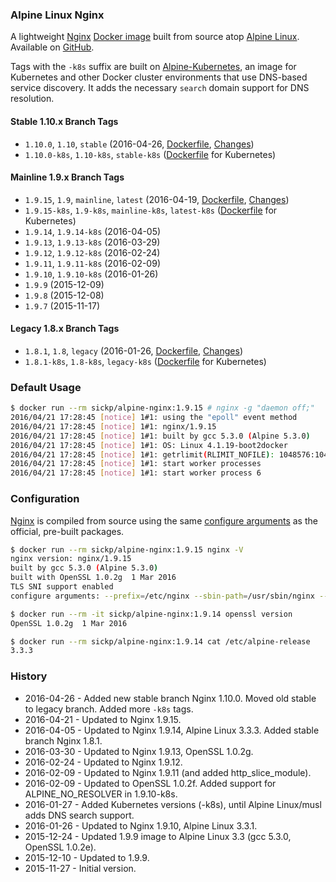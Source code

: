 ### Alpine Linux Nginx

A lightweight [Nginx][nginx] [Docker image][dockerhub_project] built from source atop [Alpine Linux][alpine_linux]. Available on [GitHub][github_project].

Tags with the `-k8s` suffix are built on [Alpine-Kubernetes][alpine_kubernetes], an image for Kubernetes and other Docker cluster environments that use DNS-based service discovery. It adds the necessary `search` domain support for DNS resolution.

#### Stable 1.10.x Branch Tags

* `1.10.0`, `1.10`, `stable` (2016-04-26, [Dockerfile][dockerfile_1_10], [Changes][nginx_changes_1_10])
* `1.10.0-k8s`, `1.10-k8s`, `stable-k8s` ([Dockerfile][dockerfile_1_10_k8s] for Kubernetes)

#### Mainline 1.9.x Branch Tags

* `1.9.15`, `1.9`, `mainline`, `latest` (2016-04-19, [Dockerfile][dockerfile_1_9], [Changes][nginx_changes])
* `1.9.15-k8s`, `1.9-k8s`, `mainline-k8s`, `latest-k8s` ([Dockerfile][dockerfile_1_9_k8s] for Kubernetes)
* `1.9.14`, `1.9.14-k8s` (2016-04-05)
* `1.9.13`, `1.9.13-k8s` (2016-03-29)
* `1.9.12`, `1.9.12-k8s` (2016-02-24)
* `1.9.11`, `1.9.11-k8s` (2016-02-09)
* `1.9.10`, `1.9.10-k8s` (2016-01-26)
* `1.9.9` (2015-12-09)
* `1.9.8` (2015-12-08)
* `1.9.7` (2015-11-17)

#### Legacy 1.8.x Branch Tags

* `1.8.1`, `1.8`, `legacy` (2016-01-26, [Dockerfile][dockerfile_1_8], [Changes][nginx_changes_1_8])
* `1.8.1-k8s`, `1.8-k8s`, `legacy-k8s` ([Dockerfile][dockerfile_1_8_k8s] for Kubernetes)

### Default Usage

```bash
$ docker run --rm sickp/alpine-nginx:1.9.15 # nginx -g "daemon off;"
2016/04/21 17:28:45 [notice] 1#1: using the "epoll" event method
2016/04/21 17:28:45 [notice] 1#1: nginx/1.9.15
2016/04/21 17:28:45 [notice] 1#1: built by gcc 5.3.0 (Alpine 5.3.0)
2016/04/21 17:28:45 [notice] 1#1: OS: Linux 4.1.19-boot2docker
2016/04/21 17:28:45 [notice] 1#1: getrlimit(RLIMIT_NOFILE): 1048576:1048576
2016/04/21 17:28:45 [notice] 1#1: start worker processes
2016/04/21 17:28:45 [notice] 1#1: start worker process 6
```

### Configuration

[Nginx][nginx] is compiled from source using the same [configure arguments][nginx_configure] as the official, pre-built packages.

```bash
$ docker run --rm sickp/alpine-nginx:1.9.15 nginx -V
nginx version: nginx/1.9.15
built by gcc 5.3.0 (Alpine 5.3.0)
built with OpenSSL 1.0.2g  1 Mar 2016
TLS SNI support enabled
configure arguments: --prefix=/etc/nginx --sbin-path=/usr/sbin/nginx --conf-path=/etc/nginx/nginx.conf --error-log-path=/var/log/nginx/error.log --http-log-path=/var/log/nginx/access.log --pid-path=/var/run/nginx.pid --lock-path=/var/run/nginx.lock --http-client-body-temp-path=/var/cache/nginx/client_temp --http-proxy-temp-path=/var/cache/nginx/proxy_temp --http-fastcgi-temp-path=/var/cache/nginx/fastcgi_temp --http-uwsgi-temp-path=/var/cache/nginx/uwsgi_temp --http-scgi-temp-path=/var/cache/nginx/scgi_temp --user=nginx --group=nginx --with-http_ssl_module --with-http_realip_module --with-http_addition_module --with-http_sub_module --with-http_dav_module --with-http_flv_module --with-http_mp4_module --with-http_gunzip_module --with-http_gzip_static_module --with-http_random_index_module --with-http_secure_link_module --with-http_stub_status_module --with-http_auth_request_module --with-mail --with-mail_ssl_module --with-file-aio --with-http_v2_module --with-ipv6 --with-threads --with-stream --with-stream_ssl_module --with-http_slice_module

$ docker run --rm -it sickp/alpine-nginx:1.9.14 openssl version
OpenSSL 1.0.2g  1 Mar 2016

$ docker run --rm sickp/alpine-nginx:1.9.14 cat /etc/alpine-release
3.3.3
```

### History

- 2016-04-26 - Added new stable branch Nginx 1.10.0. Moved old stable to legacy branch. Added more `-k8s` tags.
- 2016-04-21 - Updated to Nginx 1.9.15.
- 2016-04-05 - Updated to Nginx 1.9.14, Alpine Linux 3.3.3. Added stable branch Nginx 1.8.1.
- 2016-03-30 - Updated to Nginx 1.9.13, OpenSSL 1.0.2g.
- 2016-02-24 - Updated to Nginx 1.9.12.
- 2016-02-09 - Updated to Nginx 1.9.11 (and added http_slice_module).
- 2016-02-09 - Updated to OpenSSL 1.0.2f. Added support for ALPINE_NO_RESOLVER in 1.9.10-k8s.
- 2016-01-27 - Added Kubernetes versions (-k8s), until Alpine Linux/musl adds DNS search support.
- 2016-01-26 - Updated to Nginx 1.9.10, Alpine Linux 3.3.1.
- 2015-12-24 - Updated 1.9.9 image to Alpine Linux 3.3 (gcc 5.3.0, OpenSSL 1.0.2e).
- 2015-12-10 - Updated to 1.9.9.
- 2015-11-27 - Initial version.

[alpine_kubernetes]:   https://hub.docker.com/r/janeczku/alpine-kubernetes/
[alpine_linux]:        https://hub.docker.com/_/alpine/
[dockerhub_project]:   https://hub.docker.com/r/sickp/alpine-nginx/
[dockerfile_1_8]:      https://github.com/sickp/docker-alpine-nginx/tree/master/versions/1.8.1/Dockerfile
[dockerfile_1_8_k8s]:  https://github.com/sickp/docker-alpine-nginx/tree/master/versions/1.8.1-k8s/Dockerfile
[dockerfile_1_9]:      https://github.com/sickp/docker-alpine-nginx/tree/master/versions/1.9.15/Dockerfile
[dockerfile_1_9_k8s]:  https://github.com/sickp/docker-alpine-nginx/tree/master/versions/1.9.15-k8s/Dockerfile
[dockerfile_1_10]:     https://github.com/sickp/docker-alpine-nginx/tree/master/versions/1.10.0/Dockerfile
[dockerfile_1_10_k8s]: https://github.com/sickp/docker-alpine-nginx/tree/master/versions/1.10.0-k8s/Dockerfile
[github_project]:      https://github.com/sickp/docker-alpine-nginx/
[nginx]:               http://nginx.org/
[nginx_changes]:       http://nginx.org/en/CHANGES
[nginx_changes_1_8]:   http://nginx.org/en/CHANGES-1.8
[nginx_changes_1_10]:  http://nginx.org/en/CHANGES-1.10
[nginx_configure]:     http://nginx.org/en/linux_packages.html#mainline
